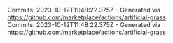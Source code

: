 Commits: 2023-10-12T11:48:22.375Z - Generated via https://github.com/marketplace/actions/artificial-grass
<br>
Commits: 2023-10-12T11:48:22.375Z - Generated via https://github.com/marketplace/actions/artificial-grass
<br>
